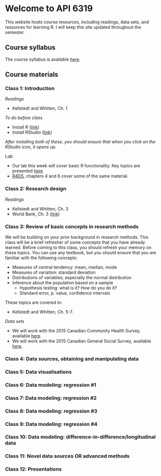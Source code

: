 # Welcome to API 6319

This website hosts course resources, including readings, data sets, and resources for learning R.  I will keep this site updated throughout the semester.

## Course syllabus

The course syllabus is available [here](https://www.dropbox.com/s/4vv7eqs66glayji/Detailed%20course%20syllabus.docx?dl=0).

## Course materials

### Class 1: Introduction
*Readings*
- Kellstedt and Whitten, Ch. 1

*To do before class*
- Install R ([link](https://cloud.r-project.org/))
- Install RStudio ([link](https://www.rstudio.com/products/rstudio/download/))

*After installing both of these, you should ensure that when you click on the RStudio icon, it opens up.*

*Lab*
- Our lab this week will cover basic R functionality.  Key topics are presented [here](http://htmlpreview.github.io/?https://github.com/nicrivers/uo_api_6319/blob/master/R_session_1.html)
- [R4DS](https://r4ds.had.co.nz/), chapters 4 and 6 cover some of the same material.


### Class 2: Research design
*Readings*
- Kellstedt and Whitten, Ch. 3
- World Bank, Ch. 3 ([link](http://documents.worldbank.org/curated/en/698441474029568469/pdf/108270-PUB-Box396299B-PUBLIC-PUBDATE-9-13-16.pdf))

### Class 3: Review of basic concepts in research methods

We will be building on your prior background in research methods.  This class will be a brief refresher of some concepts that you have already learned.  Before coming to this class, you should refresh your memory on these topics.  You can use any textbook, but you should ensure that you are familiar with the following concepts:
- Measures of central tendency: mean, median, mode
- Measures of variation: standard deviation
- Distributions of variables; especially the normal distribution
- Inference about the population based on a sample
  - Hypothesis testing: what is it? How do you do it?
  - Standard error, p. value, confidence intervals
  
These topics are covered in:
- Kellstedt and Whitten, Ch. 5-7.

*Data sets*
- We will work with the 2015 Canadian Community Health Survey, available [here](https://www.dropbox.com/s/urqpyqpcde84g5c/cchs-82M0013-E-2015-2016-Annual-component_F1.csv?dl=0).
- We will work with the 2015 Canadian General Social Survey, available [here](https://www.dropbox.com/s/pwcmcbh51hd4830/gss-89M0034-E-2015-c-29-main.zip?dl=0).


### Class 4: Data sources, obtaining and manipulating data



### Class 5: Data visualisations


### Class 6: Data modeling: regression #1


### Class 7: Data modeling: regression #2


### Class 8: Data modeling: regression #3


### Class 9: Data modeling: regression #4


### Class 10: Data modeling: difference-in-difference/longitudinal data


### Class 11: Novel data sources OR advanced methods


### Class 12: Presentations
